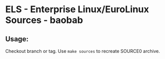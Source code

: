 # ELS - Enterprise Linux/EuroLinux Sources - baobab
 
## Usage:
  Checkout branch or tag. Use `make sources` to recreate  SOURCE0 archive.

